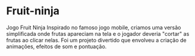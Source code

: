 # Fruit-ninja
Jogo Fruit Ninja Inspirado no famoso jogo mobile, criamos uma versão simplificada onde frutas apareciam na tela e o jogador deveria "cortar" as frutas ao clicar nelas. Foi um projeto divertido que envolveu a criação de animações, efeitos de som e pontuação.
